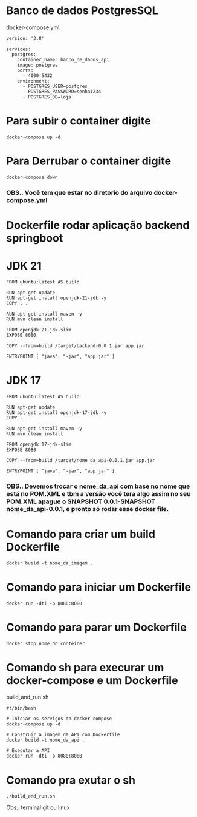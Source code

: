 # Banco de dados PostgresSQL 

docker-compose.yml

```
version: '3.8'

services:
  postgres:
    container_name: banco_de_dados_api
    image: postgres
    ports:
      - 4000:5432
    environment:
      - POSTGRES_USER=postgres
      - POSTGRES_PASSWORD=senha1234
      - POSTGRES_DB=loja

```

# Para subir o container digite
```
docker-compose up -d
```
# Para Derrubar o container digite
```
docker-compose down
```

### OBS.. Você tem que estar no diretorio do arquivo docker-compose.yml


# Dockerfile rodar aplicação backend springboot

# JDK 21
```
FROM ubuntu:latest AS build

RUN apt-get update
RUN apt-get install openjdk-21-jdk -y
COPY . .

RUN apt-get install maven -y
RUN mvn clean install

FROM openjdk:21-jdk-slim 
EXPOSE 8080

COPY --from=build /target/backend-0.0.1.jar app.jar

ENTRYPOINT [ "java", "-jar", "app.jar" ]
```
# JDK 17
```
FROM ubuntu:latest AS build

RUN apt-get update
RUN apt-get install openjdk-17-jdk -y
COPY . .

RUN apt-get install maven -y
RUN mvn clean install

FROM openjdk:17-jdk-slim 
EXPOSE 8080

COPY --from=build /target/nome_da_api-0.0.1.jar app.jar

ENTRYPOINT [ "java", "-jar", "app.jar" ]
```
### OBS.. Devemos trocar o nome_da_api com base no nome que está no POM.XML e tbm a versão você tera algo assim no seu POM.XML apague o SNAPSHOT 0.0.1-SNAPSHOT  nome_da_api-0.0.1, e pronto só rodar esse docker file.
# Comando para criar um build Dockerfile
```
docker build -t nome_da_imagem .
```
# Comando para iniciar um Dockerfile
```
docker run -dti -p 8080:8080
```
# Comando para parar um Dockerfile
```
docker stop nome_do_contêiner
```
# Comando sh para execurar um docker-compose e um Dockerfile 
build_and_run.sh
```
#!/bin/bash

# Iniciar os serviços do docker-compose
docker-compose up -d

# Construir a imagem da API com Dockerfile
docker build -t nome_da_api .

# Executar a API
docker run -dti -p 8080:8080

```
# Comando pra exutar o sh
```
./build_and_run.sh
```
Obs.. terminal git ou linux 
